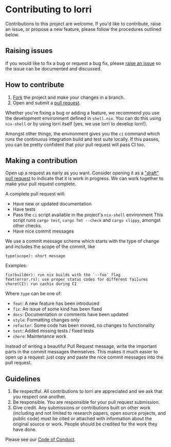 # Contributing to lorri

Contributions to this project are welcome.  If you'd like to
contribute, raise an issue, or propose a new feature, please follow
the procedures outlined below.

## Raising issues

If you would like to fix a bug or request a bug fix, please [raise an
issue](https://github.com/nix-community/lorri/issues) so the issue can be documented
and discussed.

## How to contribute

1. [Fork][gh-about-forks] the project and make your changes in a branch.
2. Open and submit a [pull request][gh-create-pr].

Whether you're fixing a bug or adding a feature, we recommend you use the
development environment defined in `shell.nix`. You can do this using
`nix-shell` or by using lorri itself (yes, we use lorri to develop lorri!).

Amongst other things, the environment gives you the `ci` command which runs the
continuous integration build and test suite locally. If this passes, you can be
pretty confident that your pull request will pass CI too.

## Making a contribution

Open up a request as early as you want. Consider opening it as a ["draft" pull
request][gh-draft-pr] to indicate that it is work in progress. We can work
together to make your pull request complete.

A complete pull request will:

 - Have new or updated documentation
 - Have tests
 - Pass the `ci` script available in the project's `nix-shell` environment
   This script runs `cargo test`, `cargo fmt --check` and `cargo clippy`,
   amongst other checks.
 - Have nice commit messages

We use a commit message scheme which starts with the type of change
and includes the scope of the commit, like

```
type(scope): short message
```

Examples:

```
fix(builder): run nix builds with the `--foo` flag
feat(error.rs): use proper status codes for different failures
chore(CI): run cachix during CI
```

Where `type` can be one of:
* `feat`: A new feature has been introduced
* `fix`: An issue of some kind has been fixed
* `docs`: Documentation or comments have been updated
* `style`: Formatting changes only
* `refactor`: Some code has been moved, no changes to functionality
* `test`: Added missing tests / fixed tests
* `chore`: Maintenance work

Instead of writing a beautiful Pull Request message, write the
important parts in the commit messages themselves. This makes it much
easier to open up a request: just copy and paste the nice commit
messages into the pull request.

## Guidelines

1. Be respectful.  All contributions to lorri are appreciated and we
   ask that you respect one another.
2. Be responsible. You are responsible for your pull request
   submission.
3. Give credit.  Any submissions or contributions built on other work
   (including and not limited to research papers, open source
   projects, and public code) must be cited or attached with
   information about the original source or work.  People should be
   credited for the work they have done.

Please see our [Code of Conduct](./.github/CODE_OF_CONDUCT.md).

[gh-about-forks]: https://help.github.com/en/github/collaborating-with-issues-and-pull-requests/about-forks
[gh-create-pr]: https://help.github.com/en/github/collaborating-with-issues-and-pull-requests/creating-a-pull-request-from-a-fork
[gh-draft-pr]: https://help.github.com/en/github/collaborating-with-issues-and-pull-requests/about-pull-requests#draft-pull-requests
